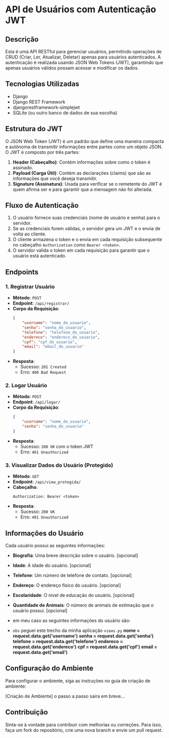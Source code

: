 # API de Usuários com Autenticação JWT

## Descrição

Esta é uma API RESTful para gerenciar usuários, permitindo operações de CRUD (Criar, Ler, Atualizar, Deletar) apenas para usuários autenticados. A autenticação é realizada usando JSON Web Tokens (JWT), garantindo que apenas usuários válidos possam acessar e modificar os dados.

## Tecnologias Utilizadas

- Django
- Django REST Framework
- djangorestframework-simplejwt
- SQLite (ou outro banco de dados de sua escolha)

## Estrutura do JWT

O JSON Web Token (JWT) é um padrão que define uma maneira compacta e autônoma de transmitir informações entre partes como um objeto JSON. O JWT é composto por três partes:

1. **Header (Cabeçalho)**: Contém informações sobre como o token é assinado.
2. **Payload (Carga Útil)**: Contém as declarações (claims) que são as informações que você deseja transmitir.
3. **Signature (Assinatura)**: Usada para verificar se o remetente do JWT é quem afirma ser e para garantir que a mensagem não foi alterada.

## Fluxo de Autenticação

1. O usuário fornece suas credenciais (nome de usuário e senha) para o servidor.
2. Se as credenciais forem válidas, o servidor gera um JWT e o envia de volta ao cliente.
3. O cliente armazena o token e o envia em cada requisição subsequente no cabeçalho `Authorization` como `Bearer <token>`.
4. O servidor valida o token em cada requisição para garantir que o usuário está autenticado.

## Endpoints

### 1. Registrar Usuário

- **Método**: `POST`
- **Endpoint**: `/api/registrar/`
- **Corpo da Requisição**:
    ```json
    {
        "username": "nome_do_usuario",
        "senha": "senha_do_usuario",
        "telefone": "telefone_do_usuario",
        "endereco": "endereco_do_usuario",
        "cpf": "cpf_do_usuario",
        "email": "email_do_usuario"
    }
    ```
- **Resposta**:
    - Sucesso: `201 Created`
    - Erro: `400 Bad Request`

### 2. Logar Usuário

- **Método**: `POST`
- **Endpoint**: `/api/logar/`
- **Corpo da Requisição**:
    ```json
    {
        "username": "nome_do_usuario",
        "senha": "senha_do_usuario"
    }
    ```
- **Resposta**:
    - Sucesso: `200 OK` com o token JWT
    - Erro: `401 Unauthorized`

### 3. Visualizar Dados do Usuário (Protegido)

- **Método**: `GET`
- **Endpoint**: `/api/view_protegida/`
- **Cabeçalho**:
    ```
    Authorization: Bearer <token>
    ```
- **Resposta**:
    - Sucesso: `200 OK`
    - Erro: `401 Unauthorized`

## Informações do Usuário

Cada usuário possui as seguintes informações:

- **Biografia**: Uma breve descrição sobre o usuário. [opcional]
- **Idade**: A idade do usuário. [opcional]
- **Telefone**: Um número de telefone de contato. [opcional]
- **Endereço**: O endereço físico do usuário. [opcional]
- **Escolaridade**: O nível de educação do usuário. [opcional]
- **Quantidade de Animais**: O número de animais de estimação que o usuário possui. [opcional]

- em meu caso as seguintes informações do usuário são:
- `obs` peguei este trecho da minha aplicação `views.py`
    **nome = request.data.get('username')**
    **senha = request.data.get('senha')**
    **telefone = request.data.get('telefone')**
    **endereco = request.data.get('endereco')**
    **cpf = request.data.get('cpf')**
    **email = request.data.get('email')**

## Configuração do Ambiente

Para configurar o ambiente, siga as instruções no guia de criação de ambiente:

[Criação de Ambiente] o passo a passo saira em breve...

## Contribuição

Sinta-se à vontade para contribuir com melhorias ou correções. Para isso, faça um fork do repositório, crie uma nova branch e envie um pull request.
